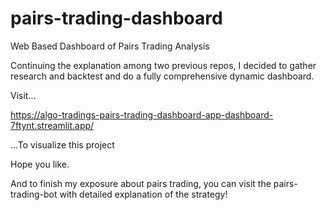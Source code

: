 # pairs-trading-dashboard
Web Based Dashboard of Pairs Trading Analysis
 
Continuing the explanation among two previous repos, I decided to gather research and backtest and do a fully comprehensive dynamic dashboard.
 
Visit...

https://algo-tradings-pairs-trading-dashboard-app-dashboard-7ftynt.streamlit.app/

...To visualize this project

Hope you like.

And to finish my exposure about pairs trading, you can visit the pairs-trading-bot with detailed explanation of the strategy!
